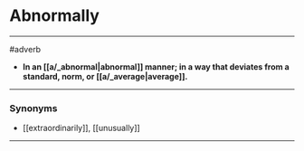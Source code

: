 # Abnormally
---
#adverb
- **In an [[a/_abnormal|abnormal]] manner; in a way that deviates from a standard, norm, or [[a/_average|average]].**
---
### Synonyms
- [[extraordinarily]], [[unusually]]
---

